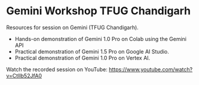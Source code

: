 # Gemini Workshop TFUG Chandigarh
Resources for session on Gemini (TFUG Chandigarh).

- Hands-on demonstration of Gemini 1.0 Pro on Colab using the Gemini API
- Practical demonstration of Gemini 1.5 Pro on Google AI Studio.
- Practical demonstration of Gemini 1.0 Pro on Vertex AI.
  
Watch the recorded session on YouTube:
https://www.youtube.com/watch?v=CtlIb52JfA0





